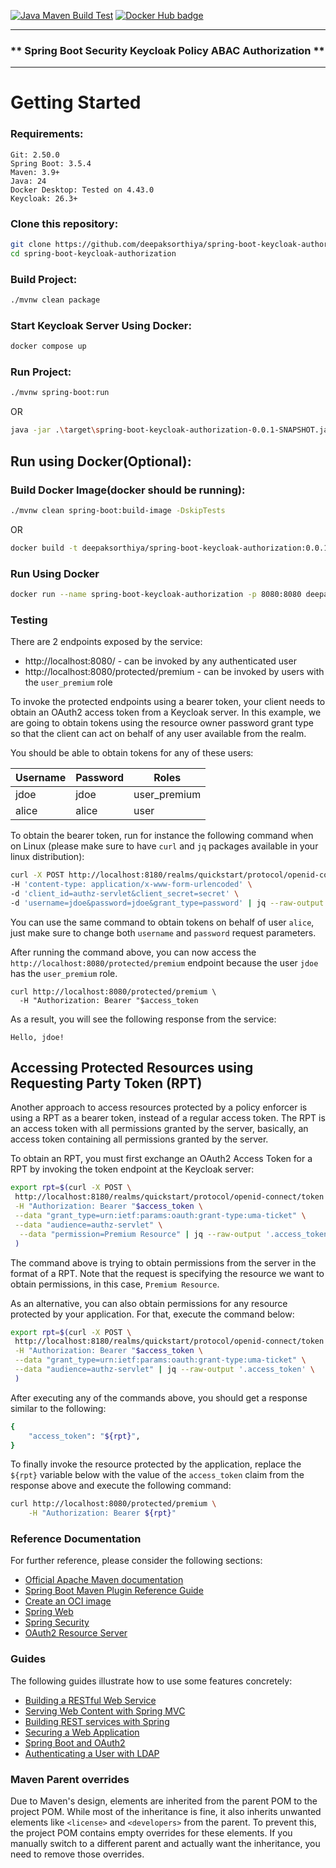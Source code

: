 [![Java Maven Build Test](https://github.com/deepaksorthiya/spring-boot-keycloak-authorization/actions/workflows/maven-build.yml/badge.svg)](https://github.com/deepaksorthiya/spring-boot-keycloak-authorization/actions/workflows/maven-build.yml)
[![Docker Hub badge][dockerhub-badge]][dockerhub]

[dockerhub-badge]: https://img.shields.io/docker/pulls/deepaksorthiya/spring-boot-keycloak-authorization

[dockerhub]: https://hub.docker.com/repository/docker/deepaksorthiya/spring-boot-keycloak-authorization

---

### ** Spring Boot Security Keycloak Policy ABAC Authorization **

---

# Getting Started

### Requirements:

```
Git: 2.50.0
Spring Boot: 3.5.4
Maven: 3.9+
Java: 24
Docker Desktop: Tested on 4.43.0
Keycloak: 26.3+
```

### Clone this repository:

```bash
git clone https://github.com/deepaksorthiya/spring-boot-keycloak-authorization.git
cd spring-boot-keycloak-authorization
```

### Build Project:

```bash
./mvnw clean package
```

### Start Keycloak Server Using Docker:

```bash
docker compose up
```

### Run Project:

```bash
./mvnw spring-boot:run
```

OR

```bash
java -jar .\target\spring-boot-keycloak-authorization-0.0.1-SNAPSHOT.jar
```

## Run using Docker(Optional):

### Build Docker Image(docker should be running):

```bash
./mvnw clean spring-boot:build-image -DskipTests
```

OR

```bash
docker build -t deepaksorthiya/spring-boot-keycloak-authorization:0.0.1-SNAPSHOT . 
```

### Run Using Docker

```bash
docker run --name spring-boot-keycloak-authorization -p 8080:8080 deepaksorthiya/spring-boot-keycloak-authorization:0.0.1-SNAPSHOT
```

### Testing

There are 2 endpoints exposed by the service:

* http://localhost:8080/ - can be invoked by any authenticated user
* http://localhost:8080/protected/premium - can be invoked by users with the `user_premium` role

To invoke the protected endpoints using a bearer token, your client needs to obtain an OAuth2 access token from a
Keycloak server.
In this example, we are going to obtain tokens using the resource owner password grant type so that the client can act
on behalf of any user available from
the realm.

You should be able to obtain tokens for any of these users:

| Username | Password | Roles        |
|----------|----------|--------------|
| jdoe     | jdoe     | user_premium |
| alice    | alice    | user         |

To obtain the bearer token, run for instance the following command when on Linux (please make sure to have `curl` and
`jq` packages available in your linux distribution):

```bash
curl -X POST http://localhost:8180/realms/quickstart/protocol/openid-connect/token \
-H 'content-type: application/x-www-form-urlencoded' \
-d 'client_id=authz-servlet&client_secret=secret' \
-d 'username=jdoe&password=jdoe&grant_type=password' | jq --raw-output '.access_token'
```

You can use the same command to obtain tokens on behalf of user `alice`, just make sure to change both `username` and
`password` request parameters.

After running the command above, you can now access the `http://localhost:8080/protected/premium` endpoint
because the user `jdoe` has the `user_premium` role.

```shell
curl http://localhost:8080/protected/premium \
  -H "Authorization: Bearer "$access_token
```

As a result, you will see the following response from the service:

```
Hello, jdoe!
```

Accessing Protected Resources using Requesting Party Token (RPT)
---------------------

Another approach to access resources protected by a policy enforcer is using a RPT as a bearer token, instead of a
regular access token.
The RPT is an access token with all permissions granted by the server, basically, an access token containing all
permissions granted by the server.

To obtain an RPT, you must first exchange an OAuth2 Access Token for a RPT by invoking the token endpoint at the
Keycloak server:

```bash
export rpt=$(curl -X POST \
 http://localhost:8180/realms/quickstart/protocol/openid-connect/token \
 -H "Authorization: Bearer "$access_token \
 --data "grant_type=urn:ietf:params:oauth:grant-type:uma-ticket" \
 --data "audience=authz-servlet" \
  --data "permission=Premium Resource" | jq --raw-output '.access_token' \
 )
```

The command above is trying to obtain permissions from the server in the format of a RPT. Note that the request is
specifying the resource we want
to obtain permissions, in this case, `Premium Resource`.

As an alternative, you can also obtain permissions for any resource protected by your application. For that, execute the
command below:

```bash
export rpt=$(curl -X POST \
 http://localhost:8180/realms/quickstart/protocol/openid-connect/token \
 -H "Authorization: Bearer "$access_token \
 --data "grant_type=urn:ietf:params:oauth:grant-type:uma-ticket" \
 --data "audience=authz-servlet" | jq --raw-output '.access_token' \
 )
```

After executing any of the commands above, you should get a response similar to the following:

```bash
{
    "access_token": "${rpt}",
}
``` 

To finally invoke the resource protected by the application, replace the ``${rpt}`` variable below with the value of the
``access_token`` claim from the response above and execute the following command:

```bash
curl http://localhost:8080/protected/premium \
    -H "Authorization: Bearer ${rpt}"
```

### Reference Documentation

For further reference, please consider the following sections:

* [Official Apache Maven documentation](https://maven.apache.org/guides/index.html)
* [Spring Boot Maven Plugin Reference Guide](https://docs.spring.io/spring-boot/3.4.3/maven-plugin)
* [Create an OCI image](https://docs.spring.io/spring-boot/3.4.3/maven-plugin/build-image.html)
* [Spring Web](https://docs.spring.io/spring-boot/3.4.3/reference/web/servlet.html)
* [Spring Security](https://docs.spring.io/spring-boot/3.4.3/reference/web/spring-security.html)
* [OAuth2 Resource Server](https://docs.spring.io/spring-boot/3.4.3/reference/web/spring-security.html#web.security.oauth2.server)

### Guides

The following guides illustrate how to use some features concretely:

* [Building a RESTful Web Service](https://spring.io/guides/gs/rest-service/)
* [Serving Web Content with Spring MVC](https://spring.io/guides/gs/serving-web-content/)
* [Building REST services with Spring](https://spring.io/guides/tutorials/rest/)
* [Securing a Web Application](https://spring.io/guides/gs/securing-web/)
* [Spring Boot and OAuth2](https://spring.io/guides/tutorials/spring-boot-oauth2/)
* [Authenticating a User with LDAP](https://spring.io/guides/gs/authenticating-ldap/)

### Maven Parent overrides

Due to Maven's design, elements are inherited from the parent POM to the project POM.
While most of the inheritance is fine, it also inherits unwanted elements like `<license>` and `<developers>` from the
parent.
To prevent this, the project POM contains empty overrides for these elements.
If you manually switch to a different parent and actually want the inheritance, you need to remove those overrides.

